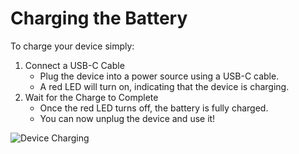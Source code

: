 # Charging the Battery

To charge your device simply:
1. Connect a USB-C Cable
   - Plug the device into a power source using a USB-C cable.
   - A red LED will turn on, indicating that the device is charging.
2. Wait for the Charge to Complete
   - Once the red LED turns off, the battery is fully charged.
   - You can now unplug the device and use it!

![Device Charging](./assets/battery_charge.png)
